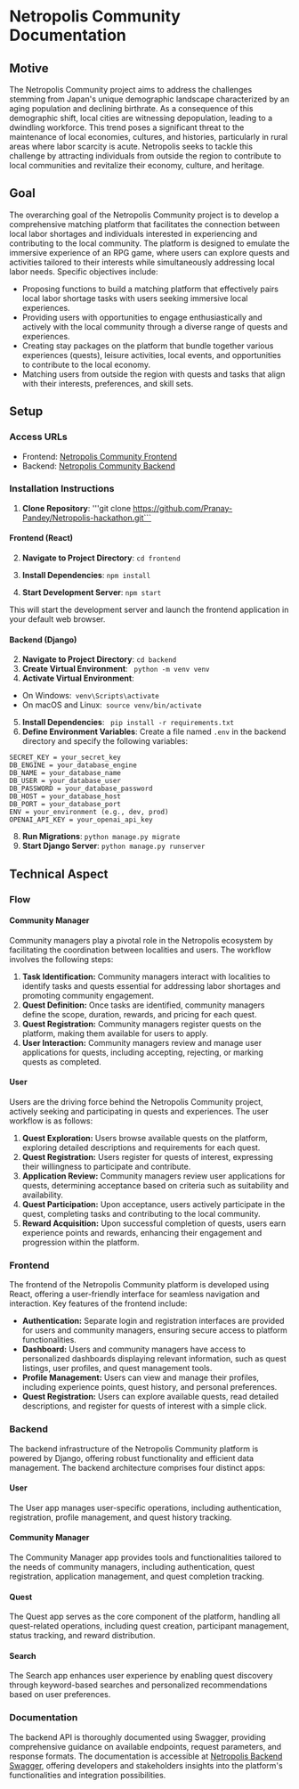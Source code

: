 # Netropolis Community Documentation

## Motive

The Netropolis Community project aims to address the challenges stemming from Japan's unique demographic landscape characterized by an aging population and declining birthrate. As a consequence of this demographic shift, local cities are witnessing depopulation, leading to a dwindling workforce. This trend poses a significant threat to the maintenance of local economies, cultures, and histories, particularly in rural areas where labor scarcity is acute. Netropolis seeks to tackle this challenge by attracting individuals from outside the region to contribute to local communities and revitalize their economy, culture, and heritage.

## Goal

The overarching goal of the Netropolis Community project is to develop a comprehensive matching platform that facilitates the connection between local labor shortages and individuals interested in experiencing and contributing to the local community. The platform is designed to emulate the immersive experience of an RPG game, where users can explore quests and activities tailored to their interests while simultaneously addressing local labor needs. Specific objectives include:

- Proposing functions to build a matching platform that effectively pairs local labor shortage tasks with users seeking immersive local experiences.
- Providing users with opportunities to engage enthusiastically and actively with the local community through a diverse range of quests and experiences.
- Creating stay packages on the platform that bundle together various experiences (quests), leisure activities, local events, and opportunities to contribute to the local economy.
- Matching users from outside the region with quests and tasks that align with their interests, preferences, and skill sets.



## Setup

### Access URLs

- Frontend: [Netropolis Community Frontend](https://netropolis-community.vercel.app/)
- Backend: [Netropolis Community Backend](https://netropolis-backend.vercel.app/)

### Installation Instructions

1. **Clone Repository**:
   '''git clone https://github.com/Pranay-Pandey/Netropolis-hackathon.git```

#### Frontend (React)

2. **Navigate to Project Directory**:
   ```cd frontend```

4. **Install Dependencies**:
   ```npm install```

5. **Start Development Server**:
   ```npm start```

This will start the development server and launch the frontend application in your default web browser.

#### Backend (Django)

2. **Navigate to Project Directory**:
   ```cd backend```
4. **Create Virtual Environment**:
   ``` python -m venv venv```
5. **Activate Virtual Environment**:
- On Windows:```
  venv\Scripts\activate```
- On macOS and Linux:```
  source venv/bin/activate```
5. **Install Dependencies**:
  ``` pip install -r requirements.txt```
6. **Define Environment Variables**:
Create a file named `.env` in the backend directory and specify the following variables:
  ```
  SECRET_KEY = your_secret_key
  DB_ENGINE = your_database_engine
  DB_NAME = your_database_name
  DB_USER = your_database_user
  DB_PASSWORD = your_database_password
  DB_HOST = your_database_host
  DB_PORT = your_database_port
  ENV = your_environment (e.g., dev, prod)
  OPENAI_API_KEY = your_openai_api_key
  ```

8. **Run Migrations**:
   ```python manage.py migrate```
10. **Start Django Server**:
    ```python manage.py runserver```





## Technical Aspect

### Flow

#### Community Manager

Community managers play a pivotal role in the Netropolis ecosystem by facilitating the coordination between localities and users. The workflow involves the following steps:

1. **Task Identification:** Community managers interact with localities to identify tasks and quests essential for addressing labor shortages and promoting community engagement.
2. **Quest Definition:** Once tasks are identified, community managers define the scope, duration, rewards, and pricing for each quest.
3. **Quest Registration:** Community managers register quests on the platform, making them available for users to apply.
4. **User Interaction:** Community managers review and manage user applications for quests, including accepting, rejecting, or marking quests as completed.

#### User

Users are the driving force behind the Netropolis Community project, actively seeking and participating in quests and experiences. The user workflow is as follows:

1. **Quest Exploration:** Users browse available quests on the platform, exploring detailed descriptions and requirements for each quest.
2. **Quest Registration:** Users register for quests of interest, expressing their willingness to participate and contribute.
3. **Application Review:** Community managers review user applications for quests, determining acceptance based on criteria such as suitability and availability.
4. **Quest Participation:** Upon acceptance, users actively participate in the quest, completing tasks and contributing to the local community.
5. **Reward Acquisition:** Upon successful completion of quests, users earn experience points and rewards, enhancing their engagement and progression within the platform.

### Frontend

The frontend of the Netropolis Community platform is developed using React, offering a user-friendly interface for seamless navigation and interaction. Key features of the frontend include:

- **Authentication:** Separate login and registration interfaces are provided for users and community managers, ensuring secure access to platform functionalities.
- **Dashboard:** Users and community managers have access to personalized dashboards displaying relevant information, such as quest listings, user profiles, and quest management tools.
- **Profile Management:** Users can view and manage their profiles, including experience points, quest history, and personal preferences.
- **Quest Registration:** Users can explore available quests, read detailed descriptions, and register for quests of interest with a simple click.

### Backend

The backend infrastructure of the Netropolis Community platform is powered by Django, offering robust functionality and efficient data management. The backend architecture comprises four distinct apps:

#### User

The User app manages user-specific operations, including authentication, registration, profile management, and quest history tracking.

#### Community Manager

The Community Manager app provides tools and functionalities tailored to the needs of community managers, including authentication, quest registration, application management, and quest completion tracking.

#### Quest

The Quest app serves as the core component of the platform, handling all quest-related operations, including quest creation, participant management, status tracking, and reward distribution.

#### Search

The Search app enhances user experience by enabling quest discovery through keyword-based searches and personalized recommendations based on user preferences.

### Documentation

The backend API is thoroughly documented using Swagger, providing comprehensive guidance on available endpoints, request parameters, and response formats. The documentation is accessible at [Netropolis Backend Swagger](https://netropolis-backend.vercel.app/swagger), offering developers and stakeholders insights into the platform's functionalities and integration possibilities.

